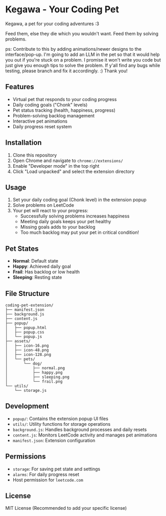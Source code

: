 # Kegawa - Your Coding Pet

Kegawa, a pet for your coding adventures :3 

Feed them, else they die which you wouldn't want. Feed them by solving problems.

ps: Contribute to this by adding animations/newer designs to the interface/pop-up. I'm going to add an LLM in the pet so that it would help you out if you're stuck on a problem. I promise it won't write you code but just give you enough tips to solve the problem. If y'all find any bugs while testing, please branch and fix it accordingly. :) Thank you!
## Features

- Virtual pet that responds to your coding progress
- Daily coding goals ("Chonk" levels)
- Pet status tracking (health, happiness, progress)
- Problem-solving backlog management
- Interactive pet animations
- Daily progress reset system

## Installation

1. Clone this repository
2. Open Chrome and navigate to `chrome://extensions/`
3. Enable "Developer mode" in the top right
4. Click "Load unpacked" and select the extension directory

## Usage

1. Set your daily coding goal (Chonk level) in the extension popup
2. Solve problems on LeetCode
3. Your pet will react to your progress:
   - Successfully solving problems increases happiness
   - Meeting daily goals keeps your pet healthy
   - Missing goals adds to your backlog
   - Too much backlog may put your pet in critical condition!

## Pet States

- **Normal**: Default state
- **Happy**: Achieved daily goal
- **Frail**: Has backlog or low health
- **Sleeping**: Resting state

## File Structure
```
coding-pet-extension/
├── manifest.json
├── background.js
├── content.js
├── popup/
│   ├── popup.html
│   ├── popup.css
│   └── popup.js
├── assets/
│   ├── icon-16.png
│   ├── icon-48.png
│   ├── icon-128.png
│   └── pets/
│       └── dog/
│           ├── normal.png
│           ├── happy.png
│           ├── sleeping.png
│           └── frail.png
└── utils/
    └── storage.js
```
## Development

- `popup/`: Contains the extension popup UI files
- `utils/`: Utility functions for storage operations
- `background.js`: Handles background processes and daily resets
- `content.js`: Monitors LeetCode activity and manages pet animations
- `manifest.json`: Extension configuration

## Permissions

- `storage`: For saving pet state and settings
- `alarms`: For daily progress reset
- Host permission for `leetcode.com`

## License

MIT License (Recommended to add your specific license)
